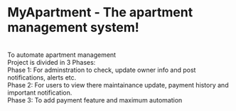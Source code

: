 # MyApartment - The apartment management system!
<br>
To automate apartment management
<br>
Project is divided in 3 Phases:
<br>
Phase 1: For adminstration to check, update owner info and post notifications, alerts etc.
<br>
Phase 2: For users to view there maintainance update, payment history and important notification.
<br>
Phase 3: To add payment feature and maximum automation
